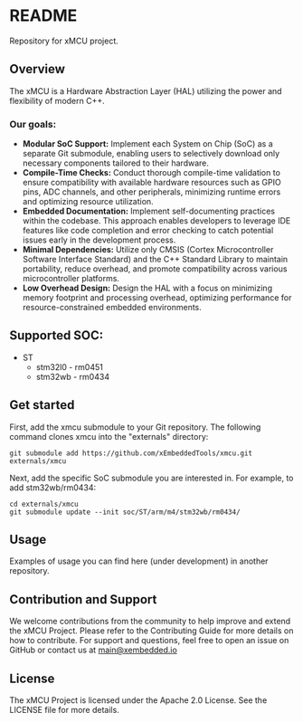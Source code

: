 # README #

Repository for xMCU project.

## Overview

The xMCU is a Hardware Abstraction Layer (HAL) utilizing the power and flexibility of modern C++.

### Our goals:

 - __Modular SoC Support:__ Implement each System on Chip (SoC) as a separate Git submodule, enabling users to selectively download only necessary components tailored to their hardware.
 - __Compile-Time Checks:__ Conduct thorough compile-time validation to ensure compatibility with available hardware resources such as GPIO pins, ADC channels, and other peripherals, minimizing runtime errors and optimizing resource utilization.
 - __Embedded Documentation:__ Implement self-documenting practices within the codebase. This approach enables developers to leverage IDE features like code completion and error checking to catch potential issues early in the development process.
 - __Minimal Dependencies:__ Utilize only CMSIS (Cortex Microcontroller Software Interface Standard) and the C++ Standard Library to maintain portability, reduce overhead, and promote compatibility across various microcontroller platforms.
 - __Low Overhead Design:__ Design the HAL with a focus on minimizing memory footprint and processing overhead, optimizing performance for resource-constrained embedded environments.

## Supported SOC:

- ST
  - stm32l0 - rm0451
  - stm32wb - rm0434

## Get started

First, add the xmcu submodule to your Git repository. The following command clones xmcu into the "externals" directory:
```
git submodule add https://github.com/xEmbeddedTools/xmcu.git externals/xmcu
```

Next, add the specific SoC submodule you are interested in. For example, to add stm32wb/rm0434:
```
cd externals/xmcu
git submodule update --init soc/ST/arm/m4/stm32wb/rm0434/
```

## Usage

Examples of usage you can find here (under development) in another repository.

## Contribution and Support

We welcome contributions from the community to help improve and extend the xMCU Project. Please refer to the Contributing Guide for more details on how to contribute. For support and questions, feel free to open an issue on GitHub or contact us at main@xembedded.io

## License

The xMCU Project is licensed under the Apache 2.0 License. See the LICENSE file for more details.
